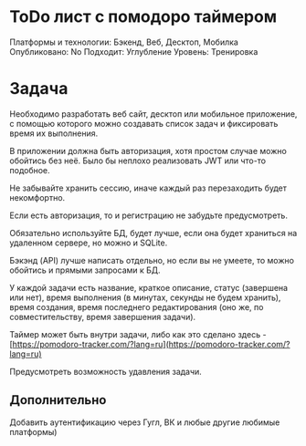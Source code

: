 # ToDo лист с помодоро таймером

Платформы и технологии: Бэкенд, Веб, Десктоп, Мобилка
Опубликовано: No
Подходит: Углубление
Уровень: Тренировка

# Задача

Необходимо разработать веб сайт, десктоп или мобильное приложение, с помощью которого можно создавать список задач и фиксировать время их выполнения.

В приложении должна быть авторизация, хотя простом случае можно обойтись без неё. Было бы неплохо реализовать JWT или что-то подобное.

Не забывайте хранить сессию, иначе каждый раз перезаходить будет некомфортно.

Если есть авторизация, то и регистрацию не забудьте предусмотреть.

Обязательно используйте БД, будет лучше, если она будет храниться на удаленном сервере, но можно и SQLite.

Бэкэнд (API) лучше написать отдельно, но если вы не умеете, то можно обойтись и прямыми запросами к БД.

У каждой задачи есть название, краткое описание, статус (завершена или нет), время выполнения (в минутах, секунды не будем хранить), время создания, время последнего редактирования (оно же, по совместительству, время завершения задачи).

Таймер может быть внутри задачи, либо как это сделано здесь - [https://pomodoro-tracker.com/?lang=ru](https://pomodoro-tracker.com/?lang=ru)

Предусмотреть возможность удавления задачи.

## Дополнительно

Добавить аутентификацию через Гугл, ВК и любые другие любимые платформы)